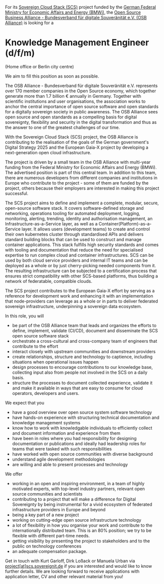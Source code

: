 <!doctype html>
For its [Sovereign Cloud Stack (SCS)](https://scs.community/)
project funded by the [German Federal Ministry for Economic Affairs 
and Energy (BMWi)](https://bmwi.de/), the
[Open Source Business Alliance -
Bundesverband für digitale Souveränität
e.V. (OSB Alliance)](https://osb-alliance.de/) is looking for a
# Knowledge Management Engineer (d/f/m)
(Home office or Berlin city centre)

We aim to fill this position as soon as possible.

The OSB Alliance - Bundesverband für digitale
Souveränität e.V. represents over 170 member companies in the
Open Source economy, which together generate more than 1.7 billion &euro;
annually in Germany. Together with scientific institutions and user
organisations, the association works to anchor the central importance
of open source software and open standards for a digitally sovereign
society in public awareness. The OSB Alliance sees open source and open
standards as a compelling basis for digital sovereignty, flexibility
and security in the digital transformation and thus as the answer to
one of the greatest challenges of our time.

With the Sovereign Cloud Stack (SCS) project, the OSB Alliance is contributing
to the realisation of the goals of the German government's Digital Strategy
2025 and the European Gaia-X project by developing a next-generation open cloud
infrastructure.

The project is driven by a small team in the OSB Alliance with multi-year
funding from the Federal Ministry for Economic Affairs and Energy (BMWi). The
advertised position is part of this central team. In addition to this team,
there are numerous developers from different companies and institutions in
Europe who contribute to the project - some of them are funded by the project,
others because their employers are interested in making this project
successful.

The SCS project aims to define and implement a complete, modular, secure,
open-source software stack. It covers software-defined storage and networking,
operations tooling for automated deployment, logging, monitoring, alerting,
trending, identity and authorisation management, an Infrastructure-as-a-Service
layer, as well as a Container(Platform)-as-a-Service layer. It allows users
(development teams) to create and control their own kubernetes cluster through
standardised APIs and delivers standard building blocks that can be used to
construct and manage container applications. This stack fulfills high security
standards and comes with tooling and documentation that reduce the need for
specialised expertise to run complex cloud and container infrastructures. SCS
can be used by both cloud service providers and internal IT teams and can be
deployed as a whole or by just cherry-picking needed components from it. The
resulting infrastructure can be subjected to a certification process that
ensures strict compatibility with other SCS-based platforms, thus building a
network of federatable, compatible clouds.

The SCS project contributes to the European Gaia-X effort by serving as a
reference for development work and enhancing it with an implementation that
node-providers can leverage as a whole or in parts to deliver federated
sovereign infrastructure, underpinning a sovereign data ecosystem.

In this role, you will

* be part of the OSB Alliance team that leads and organizes the
  efforts to define, implement, validate (CI/CD), document and
  disseminate the SCS open source software stack
* orchestrate a cross-cultural and cross-company team of engineers that
  contribute to the effort
* interact closely with upstream communities and downstream providers
* create relationships, structure and technology to captience, including
  situations when operational issues happen
* design processes to encourage contributions to our knowledge base,
  collecting input also from people not involved in the SCS on a daily
  basis.
* structure the processes to document collected experience, validate it
  and make it available in ways that are easy to consume for cloud
  operators, developers and users.

We expect that you

* have a good overview over open source system software technology
* have hands-on experience with structuring technical documentation and
  knowledge management systems
* know how to work with knowledgable individuals to efficiently collect
  and document information and experience from them
* have been in roles where you had responsibility for designing
  documentation or publications and ideally had leadership roles
  for teams that were tasked with such responsibilities
* have worked with open source communities with diverse background
* understand agile development methodologies
* are willing and able to present processes and technology

We offer

* working in an open and inspiring environment, in a team of highly
  motivated experts, with top-level industry partners, relevant open
  source communities and scientists
* contributing to a project that will make a difference for Digital
  Sovereignty by being instrumental for a vivid ecosystem of federated
  infrastructure providers in Europe and beyond
* being a key part of a new project
* working on cutting-edge open source infrastructure technology
* a lot of flexibility in how you organise your work and contribute to
  the internationally distributed team. This is an 80% position;
  we try to be flexible with different part-time needs.
* getting visibility by presenting the project to stakeholders and to the
  public on technology conferences
* an adequate compensation package.

Get in touch with Kurt Garloff, Dirk Loßack or Manuela Urban via
[project[at]scs.sovereignit.de](mailto:project@scs.sovereignit.de)
if you are interested and would like to know further details. We are
looking forward to receive applications with application letter, CV and
other relevant material from you!


